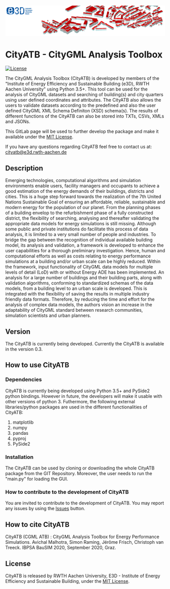 ![E3D - Institute of Energy Efficiency and Sustainable Building, RWTH Aachen University](./pictures/e3dHeader.png)

# CityATB - CityGML Analysis Toolbox 

[![License](http://img.shields.io/:license-mit-blue.svg)](http://doge.mit-license.org)

The CityGML Analysis Toolbox (CityATB) is developed by members of the  "Institute of Energy Efficiency and Sustainable Building (e3D), RWTH Aachen University" using Python 3.5+.
This tool can be used for the analysis of CityGML datasets and searching of building(s) and city quarters using user defined coordinates and attributes.
The CityATB also allows the users to validate datasets according to the predefined and also the user defined CityGML XML Schema Definiton (XSD) schema(s). 
The results of different functions of the CityATB can also be stored into TXTs, CSVs, XMLs and JSONs.



This GitLab page will be used to further develop the package and make it available under the [MIT License](https://gitlab.e3d.rwth-aachen.de/e3d-software-tools/cityatb/cityatb/-/blob/master/License/LICENSE).

If you have any questions regarding CityATB feel free to contact us at: [cityatb@e3d.rwth-aachen.de](mailto:cityatb@e3d.rwth-aachen.de)


## Description

Emerging technologies, computational algorithms and simulation environments enable users, facility managers and occupants to achieve a good estimation of the energy demands of their buildings, districts and cities.
This is a huge step forward towards the realization of the 7th United Nations Sustainable Goal of ensuring an affordable, reliable, sustainable and modern energy for the population of our planet.
From the planning phases of a building envelop to the refurbishment phase of a fully constructed district, the flexibility of searching, analysing and thereafter validating the appropriate data models for energy simulations is still missing.
Although some public and private institutions do facilitate this process of data analysis, it is limited to a very small number of people and industries. 
To bridge the gap between the recognition of individual available building model, its analysis and validation, a framework is developed to enhance the user capabilities for a thorough preliminary investigation. 
Hence, human and computational efforts as well as costs relating to energy performance simulations at a building and/or urban scale can be highly reduced. 
Within the framework, input functionality of CityGML data models for multiple levels of detail (LoD) with or without Energy ADE has been implemented. 
An analysis for a large number of buildings and their building parts, along with validation algorithms, conforming to standardized schemas of the data models, from a building level to an urban scale is developed.
This is integrated with the flexibility of saving the results in multiple industry friendly data formats. 
Therefore, by reducing the time and effort for the analysis of complex data models, the authors vision an increase in the adaptability of CityGML standard between research communities, simulation scientists and urban planners.

## Version

The CityATB is currently being developed. Currently the CityATB is available in the version 0.3.


## How to use CityATB

### Dependencies

CityATB is currently being developed using Python 3.5+ and PySide2 python bindings. However in future, the developers will make it usable with other versions of python 3. 
Futhermore, the following external libraries/python packages are used in the different functionalities of CityATB:
1. matplotlib
2. numpy
3. pandas
4. pyproj
5. PySide2

### Installation

The CityATB can be used by cloning or downloading the whole CityATB package from the GIT Repository. Moreover, the user needs to run the "main.py" for loading the GUI.  

### How to contribute to the development of CityATB

You are invited to contribute to the development of CityATB. You may report any issues by using the [Issues](https://gitlab.e3d.rwth-aachen.de/e3d-software-tools/cityatb/cityatb/-/issues) button.

## How to cite CityATB

CityATB (CGML ATB) : CityGML Analysis Toolbox for Energy Performance Simulations. Avichal Malhotra, Simon Raming, Jérôme Frisch, Christoph van Treeck. IBPSA BauSIM 2020, September 2020, Graz.

## License

CityATB is released by RWTH Aachen University, E3D - Institute of Energy Efficiency and Sustainable Building, under the [MIT License](https://gitlab.e3d.rwth-aachen.de/e3d-software-tools/cityatb/cityatb/-/blob/master/License/LICENSE).